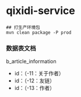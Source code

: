 # qixidi-service

```
## 打生产环境包
mvn clean package -P prod
```

### 数据表文档
b_article_information
- id：（-11：关于作者）
- id：（-12：友链）
- id：（-13：作者）
